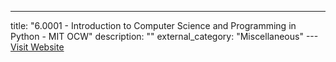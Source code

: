---
title: "6.0001 - Introduction to Computer Science and Programming in Python - MIT OCW"
description: ""
external_category: "Miscellaneous"
---[Visit Website](https://ocw.mit.edu/courses/6-0001-introduction-to-computer-science-and-programming-in-python-fall-2016/video_galleries/lecture-videos/)

